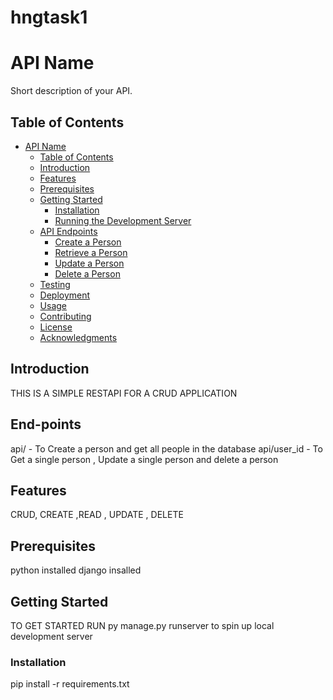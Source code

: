 # hngtask1
# API Name

Short description of your API.

## Table of Contents

- [API Name](hngtask)
  - [Table of Contents](#table-of-contents)
  - [Introduction](#introduction)
  - [Features](#features)
  - [Prerequisites](#prerequisites)
  - [Getting Started](#getting-started)
    - [Installation](#installation)
    - [Running the Development Server](#running-the-development-server)
  - [API Endpoints](#api-endpoints)
    - [Create a Person](#create-a-person)
    - [Retrieve a Person](#retrieve-a-person)
    - [Update a Person](#update-a-person)
    - [Delete a Person](#delete-a-person)
  - [Testing](#testing)
  - [Deployment](#deployment)
  - [Usage](#usage)
  - [Contributing](#contributing)
  - [License](#license)
  - [Acknowledgments](#acknowledgments)

## Introduction

THIS IS A SIMPLE RESTAPI FOR A CRUD APPLICATION

## End-points
<!-- api/docs - To view documentation with swagger ui -->
api/ -     To Create a person and get all people in the database
api/user_id   - To Get a single person , Update a single person and delete a person


## Features

CRUD, CREATE ,READ , UPDATE , DELETE

## Prerequisites

python installed
django insalled
## Getting Started

TO GET STARTED RUN 
py manage.py runserver to spin up local development server

### Installation

pip install -r requirements.txt





